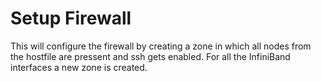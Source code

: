 # Setup Firewall
This will configure the firewall by creating a zone in which all nodes from the hostfile are pressent and ssh gets enabled. For all the InfiniBand interfaces a new zone is created.
